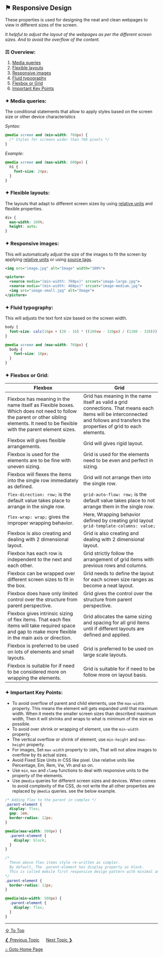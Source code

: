 ## &#9873; Responsive Design
These properties is used for designing the neat and clean webpages to view in different sizes of the screen.

*It helpful to adjust the layout of the webpages as per the different screen sizes. And to avoid the overflow of the content.*

### &#9780; Overview:
1. [Media queries](#-media-queries)
2. [Flexible layouts](#-flexible-layouts)
3. [Responsive images](#-responsive-images)
4. [Fluid typography](#-fluid-typography)
5. [Flexbox or Grid](#-flexbox-or-grid)
6. [Important Key Points](#-important-key-points)

### &#10022; Media queries:
The conditional statements that allow to apply styles based on the screen size or other device characteristics

*Syntax:*
```css 
@media screen and (min-width: 768px) {
  /* Styles for screens wider than 768 pixels */
}
```

*Example:*
```css
@media screen and (max-width: 600px) {
  h1 {
    font-size: 24px;
  }
}
```

### &#10022; Flexible layouts:
The layouts that adapt to different screen sizes by using [relative units](./css-units.md) and flexible properties.

```css
div {
  max-width: 100%;
  height: auto;
}
```

### &#10022; Responsive images:
This will automatically adjust the size of the images to fit the screen by applying [relative units](./css-units.md) or using [source tags](https://github.com/ag-sanjjeev/HTML-Notes/tags/source-tag.md).

```xml
<img src="image.jpg" alt="Image" width="100%">
```

```xml
<picture>
  <source media="(min-width: 768px)" srcset="image-large.jpg">
  <source media="(min-width: 480px)" srcset="image-medium.jpg">
  <img src="image-small.jpg" alt="Image">
</picture>
```

### &#10022; Fluid typography:
This will adjusts the text font size based on the screen width.

```css
body {
  font-size: calc(16px + (20 - 16) * ((100vw - 320px) / (1280 - 320)));
}
```
```css
@media screen and (max-width: 768px) {
  body {
    font-size: 18px;
  }
}
```

### &#10022; Flexbox or Grid:
| Flexbox | Grid |
| --- | --- |
| Flexbox has meaning in the name itself as Flexible boxes. Which does not need to follow the parent or other sibling elements. It need to be flexible with the parent element sizes. | Grid has meaning in the name itself as valid a grid connections. That means each items will be interconnected and follows and transfers the properties of grid to each elements. |
| Flexbox will gives flexible arrangements. | Grid will gives rigid layout. | 
| Flexbox is used for the elements are to be fine with uneven sizing. | Grid is used for the elements need to be even and perfect in sizing. |
| Flexbox will flexes the items into the single row immediately as defined.| Grid will not arrange then into the single row.|
| `flex-direction: row;` is the default value takes place to arrange in the single row. | `grid-auto-flow: row;` is the default value takes place to not arrange them in the single row. |
| `flex-wrap: wrap;` gives the improper wrapping behavior. | Here, Wrapping behavior defined by creating grid layout `grid-template-columns: value;` |
| Flexbox is also creating and dealing with 2 dimensional layout. | Grid is also creating and dealing with 2 dimensional layout. |
| Flexbox has each row is independent to the next and each other. | Grid strictly follow the arrangement of grid items with previous rows and columns. |
| Flexbox can be wrapped over different screen sizes to fit in the box. | Grid needs to define the layout for each screen size ranges as become a neat layout. |
| Flexbox does have only limited control over the structure from parent perspective. | Grid gives the control over the structure from parent perspective. |
| Flexbox gives intrinsic sizing of flex items. That each flex items will take required space and gap to make more flexible in the main axis or direction. | Grid allocates the same sizing and spacing for all grid items until if different layouts are defined and applied. |
| Flexbox is preferred to be used on lots of elements and small layouts. | Grid is preferred to be used on large scale layouts. |
| Flexbox is suitable for if need to be considered more on wrapping the elements. | Grid is suitable for if need to be follow more on layout basis. |


### &#10022; Important Key Points:
- To avoid overflow of parent and child elements, use the `max-width` property. This means the element will gets expanded until that maximum width. When it meets the smaller screen sizes than described maximum width, Then it will shrinks and wraps to what is minimum of the size as possible.
- To avoid over shrink or wrapping of element, use the `min-width` property. 
- The vertical overflow or shrink of element, use `min-height` and `max-height` property.
- For images, Set `max-width` property to `100%`, That will not allow images to overflow by its actual sizes.
- Avoid Fixed Size Units in CSS like pixel. Use relative units like Percentage, Em, Rem, Vw, Vh and so on.
- Use `min`, `max` and `clamp` functions to deal with responsive units to the property of the elements.
- Use `@media` queries for different screen sizes and devices. When comes to avoid complexity of the CSS, do not write the all other properties are replaced by `@media` queries. see the below example.

```css
/* Adding flex to the parent in complex */
.parent-element {
  display: flex;
  gap: 1em;
  border-radius: 12px;
}

@media(max-width: 500px) {
  .parent-element {
    display: block;
  }
}

/* 
  These above flex items style re-written as simpler.
  By default, The .parent-element has display property as block.
  This is called mobile first responsive design pattern with minimal amount lines.
*/
.parent-element {
  border-radius: 12px;
}

@media(min-width: 500px) {
  .parent-element {
    display: flex;
  }
}
```

---
[&#8682; To Top](#-responsive-design)

[&#10094; Previous Topic](../docs/borders-and-outlines.md) &emsp; [Next Topic &#10095;](../docs/css-animations.md)

[&#8962; Goto Home Page](../README.md)
